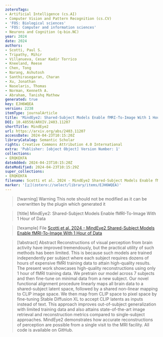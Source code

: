 ```yaml
---
zoteroTags:
- Artificial Intelligence (cs.AI)
- Computer Vision and Pattern Recognition (cs.CV)
- 'FOS: Biological sciences'
- 'FOS: Computer and information sciences'
- Neurons and Cognition (q-bio.NC)
year: 2024
date: 2024
authors:
- Scotti, Paul S.
- Tripathy, Mihir
- Villanueva, Cesar Kadir Torrico
- Kneeland, Reese
- Chen, Tong
- Narang, Ashutosh
- Santhirasegaran, Charan
- Xu, Jonathan
- Naselaris, Thomas
- Norman, Kenneth A.
- Abraham, Tanishq Mathew
generated: true
key: EJH6WQEA
version: 2238
itemType: journalArticle
title: 'MindEye2: Shared-Subject Models Enable fMRI-To-Image With 1 Hour of Data'
DOI: 10.48550/ARXIV.2403.11207
shortTitle: MindEye2
url: https://arxiv.org/abs/2403.11207
accessDate: 2024-04-23T10:15:20Z
libraryCatalog: Semantic Scholar
rights: Creative Commons Attribution 4.0 International
extra: 'Publisher: [object Object] Version Number: 1'
collections:
- ERQKEKFA
dateAdded: 2024-04-23T10:15:20Z
dateModified: 2024-04-23T10:15:29Z
super_collections:
- ERQKEKFA
filename: Scotti et al. 2024 - MindEye2 Shared-Subject Models Enable fMRI-To-Image With 1 Hour of Data
marker: '[🇿](zotero://select/library/items/EJH6WQEA)'
---
```



 > 
 > \[!warning\] Warning
 > This note should not be modified as it can be overwritten by the plugin which generated it

 > 
 > \[!title\] MindEye2: Shared-Subject Models Enable fMRI-To-Image With 1 Hour of Data

 > 
 > \[!example\] File
 > [Scotti et al. 2024 - MindEye2 Shared-Subject Models Enable fMRI-To-Image With 1 Hour of Data](Scotti%20et%20al.%202024%20-%20MindEye2%20Shared-Subject%20Models%20Enable%20fMRI-To-Image%20With%201%20Hour%20of%20Data.pdf)

 > 
 > \[!abstract\] Abstract
 > Reconstructions of visual perception from brain activity have improved tremendously, but the practical utility of such methods has been limited. This is because such models are trained independently per subject where each subject requires dozens of hours of expensive fMRI training data to attain high-quality results. The present work showcases high-quality reconstructions using only 1 hour of fMRI training data. We pretrain our model across 7 subjects and then fine-tune on minimal data from a new subject. Our novel functional alignment procedure linearly maps all brain data to a shared-subject latent space, followed by a shared non-linear mapping to CLIP image space. We then map from CLIP space to pixel space by fine-tuning Stable Diffusion XL to accept CLIP latents as inputs instead of text. This approach improves out-of-subject generalization with limited training data and also attains state-of-the-art image retrieval and reconstruction metrics compared to single-subject approaches. MindEye2 demonstrates how accurate reconstructions of perception are possible from a single visit to the MRI facility. All code is available on GitHub.
